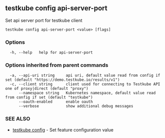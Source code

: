 ## testkube config api-server-port

Set api server port for testkube client

```
testkube config api-server-port <value> [flags]
```

### Options

```
  -h, --help   help for api-server-port
```

### Options inherited from parent commands

```
  -a, --api-uri string     api uri, default value read from config if set (default "https://demo.testkube.io/results/v1")
  -c, --client string      client used for connecting to Testkube API one of proxy|direct (default "proxy")
      --namespace string   Kubernetes namespace, default value read from config if set (default "testkube")
      --oauth-enabled      enable oauth
      --verbose            show additional debug messages
```

### SEE ALSO

* [testkube config](testkube_config.md)	 - Set feature configuration value

